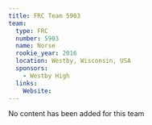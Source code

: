 ```yaml
---
title: FRC Team 5903
team:
  type: FRC
  number: 5903
  name: Norse
  rookie_year: 2016
  location: Westby, Wisconsin, USA
  sponsors:
    - Westby High
  links:
    Website: 
---
```

No content has been added for this team